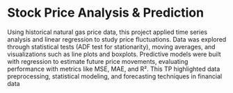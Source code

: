 # Stock Price Analysis & Prediction

Using historical natural gas price data, this project applied time series analysis and linear regression to study price fluctuations. Data was explored through statistical tests (ADF test for stationarity), moving averages, and visualizations such as line plots and boxplots. Predictive models were built with regression to estimate future price movements, evaluating performance with metrics like MSE, MAE, and R². This TP highlighted data preprocessing, statistical modeling, and forecasting techniques in financial data
